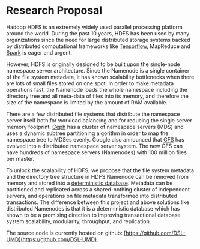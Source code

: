 # Research Proposal

Hadoop HDFS is an extremely widely used parallel processing platform around the world. During the past 10 years, HDFS has been used by many organizations since the need for large distributed storage systems backed by distributed computational frameworks like [Tensorflow](https://tensorflow.org), MapReduce and [Spark](https://spark.apache.org) is eager and urgent. 

However, HDFS is originally designed to be built upon the single-node namespace server architecture. Since the Namenode is a single container of the file system metadata, it has known scalability bottlenecks when there are lots of small files stored on one spot. In order to make
metadata operations fast, the Namenode loads the whole namespace including the directory tree and all meta-data of files into its memory, and therefore the size of the namespace is limited by the amount of
RAM available.

There are a few distributed file systems that distribute the namespace server itself both for workload balancing and for reducing the single server memory footprint. [Ceph](https://ceph.com/) has a cluster of namespace servers (MDS) and uses a dynamic subtree partitioning algorithm in order to map the namespace tree to MDSes evenly. Google also announced that [GFS](https://queue.acm.org/detail.cfm?id=1594206) has evolved into a distributed namespace server system. The new GFS can have hundreds of namespace servers (Namenodes) with 100 million files per master.

To unlock the scalability of HDFS, we propose that the file system metadata and the directory tree structure in HDFS Namenode can be removed from memory and stored into a [deterministic database](http://www.cs.umd.edu/~abadi/papers/abadi-cacm2018.pdf). Metadata can be partitioned and replicated across a shared-nothing cluster of independent servers, and operations on file metadata transformed into distributed transactions. The difference between this project and above solutions like distributed Namenodes is that it is a deterministic database which has
shown to be a promising direction to improving transactional database system scalability, modularity,
throughput, and replication.

The source code is currently hosted on github: [https://github.com/DSL-UMD](https://github.com/DSL-UMD).

<script type="text/javascript" id="clstr_globe" src="//cdn.clustrmaps.com/globe.js?d=3-UgySTqOXhf3FIwe1gZ9VSnYrHlvN0awA_HF5qRLo4"></script>
